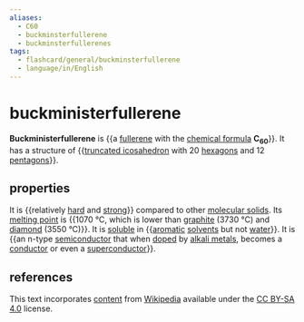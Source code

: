 ```yaml
---
aliases:
  - C60
  - buckminsterfullerene
  - buckminsterfullerenes
tags:
  - flashcard/general/buckminsterfullerene
  - language/in/English
---
```


# buckministerfullerene

__Buckministerfullerene__ is {{a [fullerene](fullerene.md) with the [chemical formula](chemical%20formula.md) __C<sub>60</sub>__}}. It has a structure of {{[truncated icosahedron](truncated%20icosahedron.md) with 20 [hexagons](hexagon.md) and 12 [pentagons](pentagon.md)}}.

## properties

It is {{relatively [hard](hardness.md) and [strong](strength%20of%20materials.md)}} compared to other [molecular solids](molecular%20solid.md). Its [melting point](melting%20point.md) is {{1070 °C, which is lower than [graphite](graphite.md) (3730 °C) and [diamond](diamond.md) (3550 °C)}}. It is [soluble](solubility.md) in {{[aromatic](aromaticity.md) [solvents](solvent.md) but not [water](water.md)}}. It is {{an n-type [semiconductor](semiconductor.md) that when [doped](doping%20(semiconductor).md) by [alkali metals](alkali%20metal.md), becomes a [conductor](electrical%20conductor.md) or even a [superconductor](superconductivity.md)}}.

## references

This text incorporates [content](https://en.wikipedia.org/wiki/buckminsterfullerene) from [Wikipedia](Wikipedia.md) available under the [CC BY-SA 4.0](https://creativecommons.org/licenses/by-sa/4.0/) license.
